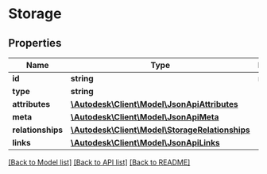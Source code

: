 # Storage

## Properties
Name | Type | Description | Notes
------------ | ------------- | ------------- | -------------
**id** | **string** | resource id | 
**type** | **string** |  | 
**attributes** | [**\Autodesk\Client\Model\JsonApiAttributes**](JsonApiAttributes.md) |  | [optional] 
**meta** | [**\Autodesk\Client\Model\JsonApiMeta**](JsonApiMeta.md) |  | [optional] 
**relationships** | [**\Autodesk\Client\Model\StorageRelationships**](StorageRelationships.md) |  | [optional] 
**links** | [**\Autodesk\Client\Model\JsonApiLinks**](JsonApiLinks.md) |  | [optional] 

[[Back to Model list]](../README.md#documentation-for-models) [[Back to API list]](../README.md#documentation-for-api-endpoints) [[Back to README]](../README.md)


